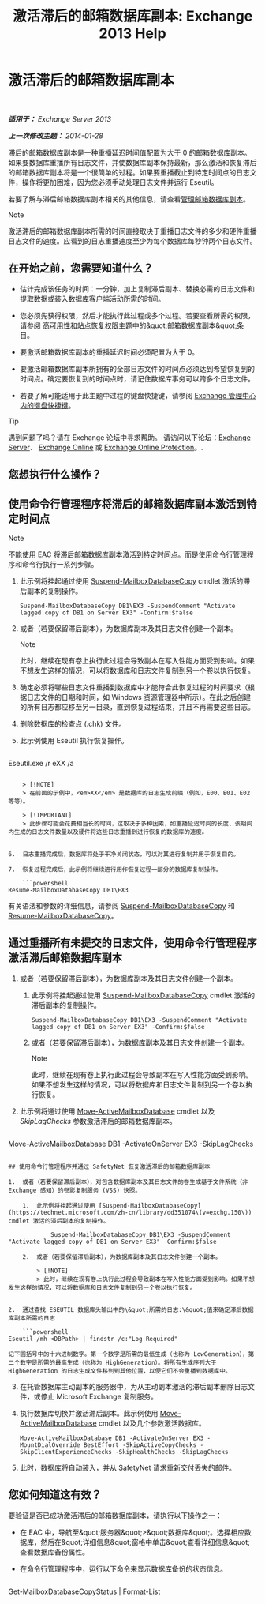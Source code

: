 ﻿---
title: '激活滞后的邮箱数据库副本: Exchange 2013 Help'
TOCTitle: 激活滞后的邮箱数据库副本
ms:assetid: 493d9c40-644d-49d6-9291-949acbcfdcb6
ms:mtpsurl: https://technet.microsoft.com/zh-cn/library/Dd979786(v=EXCHG.150)
ms:contentKeyID: 50490447
ms.date: 05/21/2018
mtps_version: v=EXCHG.150
ms.translationtype: MT
---

# 激活滞后的邮箱数据库副本

 

_**适用于：** Exchange Server 2013_

_**上一次修改主题：** 2014-01-28_

滞后的邮箱数据库副本是一种重播延迟时间值配置为大于 0 的邮箱数据库副本。如果要数据库重播所有日志文件，并使数据库副本保持最新，那么激活和恢复滞后的邮箱数据库副本将是一个很简单的过程。如果要重播截止到特定时间点的日志文件，操作将更加困难，因为您必须手动处理日志文件并运行 Eseutil。

若要了解与滞后邮箱数据库副本相关的其他信息，请查看[管理邮箱数据库副本](managing-mailbox-database-copies-exchange-2013-help.md)。

> [!NOTE]  
> 激活滞后的邮箱数据库副本所需的时间直接取决于重播日志文件的多少和硬件重播日志文件的速度。应看到的日志重播速度至少为每个数据库每秒钟两个日志文件。


## 在开始之前，您需要知道什么？

  - 估计完成该任务的时间：一分钟，加上复制滞后副本、替换必需的日志文件和提取数据或装入数据库客户端活动所需的时间。

  - 您必须先获得权限，然后才能执行此过程或多个过程。若要查看所需的权限，请参阅 [高可用性和站点恢复权限](high-availability-and-site-resilience-permissions-exchange-2013-help.md)主题中的\&quot;邮箱数据库副本\&quot;条目。

  - 要激活邮箱数据库副本的重播延迟时间必须配置为大于 0。

  - 要激活邮箱数据库副本所拥有的全部日志文件的时间点必须达到希望恢复到的时间点。确定要恢复到的时间点时，请记住数据库事务可以跨多个日志文件。

  - 若要了解可能适用于此主题中过程的键盘快捷键，请参阅 [Exchange 管理中心内的键盘快捷键](keyboard-shortcuts-in-the-exchange-admin-center-exchange-online-protection-help.md)。

> [!TIP]  
> 遇到问题了吗？请在 Exchange 论坛中寻求帮助。 请访问以下论坛：<a href="https://go.microsoft.com/fwlink/p/?linkid=60612">Exchange Server</a>、 <a href="https://go.microsoft.com/fwlink/p/?linkid=267542">Exchange Online</a> 或 <a href="https://go.microsoft.com/fwlink/p/?linkid=285351">Exchange Online Protection</a>。.


## 您想执行什么操作？

## 使用命令行管理程序将滞后的邮箱数据库副本激活到特定时间点

> [!NOTE]  
> 不能使用 EAC 将滞后邮箱数据库副本激活到特定时间点。而是使用命令行管理程序和命令行执行一系列步骤。


1.  此示例将挂起通过使用 [Suspend-MailboxDatabaseCopy](https://technet.microsoft.com/zh-cn/library/dd351074\(v=exchg.150\)) cmdlet 激活的滞后副本的复制操作。
    
        Suspend-MailboxDatabaseCopy DB1\EX3 -SuspendComment "Activate lagged copy of DB1 on Server EX3" -Confirm:$false

2.  或者（若要保留滞后副本），为数据库副本及其日志文件创建一个副本。
    
    > [!NOTE]  
    > 此时，继续在现有卷上执行此过程会导致副本在写入性能方面受到影响。如果不想发生这样的情况，可以将数据库和日志文件复制到另一个卷以执行恢复。


3.  确定必须将哪些日志文件重播到数据库中才能符合此恢复过程的时间要求（根据日志文件的日期和时间，如 Windows 资源管理器中所示）。在此之后创建的所有日志都应移至另一目录，直到恢复过程结束，并且不再需要这些日志。

4.  删除数据库的检查点 (.chk) 文件。

5.  此示例使用 Eseutil 执行恢复操作。
    
    ```powershell
Eseutil.exe /r eXX /a
```
    
    > [!NOTE]  
    > 在前面的示例中，<em>XX</em> 是数据库的日志生成前缀（例如，E00、E01、E02 等等）。
    
    > [!IMPORTANT]  
    > 此步骤可能会花费相当长的时间，这取决于多种因素，如重播延迟时间的长度、该期间内生成的日志文件数量以及硬件将这些日志重播到进行恢复的数据库的速度。


6.  日志重播完成后，数据库将处于干净关闭状态，可以对其进行复制并用于恢复目的。

7.  恢复过程完成后，此示例将继续进行用作恢复过程一部分的数据库复制操作。
    
    ```powershell
Resume-MailboxDatabaseCopy DB1\EX3
```

有关语法和参数的详细信息，请参阅 [Suspend-MailboxDatabaseCopy](https://technet.microsoft.com/zh-cn/library/dd351074\(v=exchg.150\)) 和 [Resume-MailboxDatabaseCopy](https://technet.microsoft.com/zh-cn/library/dd335220\(v=exchg.150\))。

## 通过重播所有未提交的日志文件，使用命令行管理程序激活滞后邮箱数据库副本

1.  或者（若要保留滞后副本），为数据库副本及其日志文件创建一个副本。
    
    1.  此示例将挂起通过使用 [Suspend-MailboxDatabaseCopy](https://technet.microsoft.com/zh-cn/library/dd351074\(v=exchg.150\)) cmdlet 激活的滞后副本的复制操作。
        
            Suspend-MailboxDatabaseCopy DB1\EX3 -SuspendComment "Activate lagged copy of DB1 on Server EX3" -Confirm:$false
    
    2.  或者（若要保留滞后副本），为数据库副本及其日志文件创建一个副本。
        
        > [!NOTE]  
        > 此时，继续在现有卷上执行此过程会导致副本在写入性能方面受到影响。如果不想发生这样的情况，可以将数据库和日志文件复制到另一个卷以执行恢复。


2.  此示例将通过使用 [Move-ActiveMailboxDatabase](https://technet.microsoft.com/zh-cn/library/dd298068\(v=exchg.150\)) cmdlet 以及 *SkipLagChecks* 参数激活滞后的邮箱数据库副本。
    
    ```powershell
Move-ActiveMailboxDatabase DB1 -ActivateOnServer EX3 -SkipLagChecks
```

## 使用命令行管理程序并通过 SafetyNet 恢复激活滞后的邮箱数据库副本

1.  或者（若要保留滞后副本），对包含数据库副本及其日志文件的卷生成基于文件系统（非 Exchange 感知）的卷影复制服务 (VSS) 快照。
    
    1.  此示例将挂起通过使用 [Suspend-MailboxDatabaseCopy](https://technet.microsoft.com/zh-cn/library/dd351074\(v=exchg.150\)) cmdlet 激活的滞后副本的复制操作。
        
            Suspend-MailboxDatabaseCopy DB1\EX3 -SuspendComment "Activate lagged copy of DB1 on Server EX3" -Confirm:$false
    
    2.  或者（若要保留滞后副本），为数据库副本及其日志文件创建一个副本。
        
        > [!NOTE]  
        > 此时，继续在现有卷上执行此过程会导致副本在写入性能方面受到影响。如果不想发生这样的情况，可以将数据库和日志文件复制到另一个卷以执行恢复。


2.  通过查找 ESEUTIL 数据库头输出中的\&quot;所需的日志:\&quot;值来确定滞后数据库副本所需的日志
    
    ```powershell
Eseutil /mh <DBPath> | findstr /c:"Log Required"
```
    
    记下圆括号中的十六进制数字。第一个数字是所需的最低生成（也称为 LowGeneration），第二个数字是所需的最高生成（也称为 HighGeneration）。将所有生成序列大于 HighGeneration 的日志生成文件移到到其他位置，以便它们不会重播到数据库中。

3.  在托管数据库主动副本的服务器中，为从主动副本激活的滞后副本删除日志文件，或停止 Microsoft Exchange 复制服务。

4.  执行数据库切换并激活滞后副本。此示例使用 [Move-ActiveMailboxDatabase](https://technet.microsoft.com/zh-cn/library/dd298068\(v=exchg.150\)) cmdlet 以及几个参数激活数据库。
    
        Move-ActiveMailboxDatabase DB1 -ActivateOnServer EX3 -MountDialOverride BestEffort -SkipActiveCopyChecks -SkipClientExperienceChecks -SkipHealthChecks -SkipLagChecks

5.  此时，数据库将自动装入，并从 SafetyNet 请求重新交付丢失的邮件。

## 您如何知道这有效？

要验证是否已成功激活滞后的邮箱数据库副本，请执行以下操作之一：

  - 在 EAC 中，导航至\&quot;服务器\&quot;\>\&quot;数据库\&quot;。选择相应数据库，然后在\&quot;详细信息\&quot;窗格中单击\&quot;查看详细信息\&quot;查看数据库备份属性。

  - 在命令行管理程序中，运行以下命令来显示数据库备份的状态信息。
    
    ```powershell
Get-MailboxDatabaseCopyStatus <DatabaseCopyName> | Format-List
```

